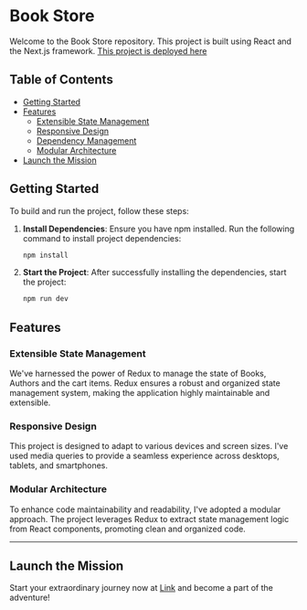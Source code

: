 # Book Store

Welcome to the Book Store repository. This project is built using React and the Next.js framework. [This project is deployed here](https://main--delicate-mermaid-0ea435.netlify.app/)

## Table of Contents

- [Getting Started](#getting-started)
- [Features](#features)
  - [Extensible State Management](#extensible-state-management)
  - [Responsive Design](#responsive-design)
  - [Dependency Management](#dependency-management)
  - [Modular Architecture](#modular-architecture)
- [Launch the Mission](#launch-the-mission)

## Getting Started

To build and run the project, follow these steps:

1. **Install Dependencies**: Ensure you have npm installed. Run the following command to install project dependencies:

   ```bash
   npm install
2. **Start the Project**: After successfully installing the dependencies, start the project:

   ```bash
   npm run dev

## Features

### Extensible State Management
We've harnessed the power of Redux to manage the state of Books, Authors and the cart items. Redux ensures a robust and organized state management system, making the application highly maintainable and extensible.

### Responsive Design
This project is designed to adapt to various devices and screen sizes. I've used media queries to provide a seamless experience across desktops, tablets, and smartphones.

### Modular Architecture
To enhance code maintainability and readability, I've adopted a modular approach. The project leverages Redux to extract state management logic from React components, promoting clean and organized code.

-------

## Launch the Mission

Start your extraordinary journey now at [Link](https://main--delicate-mermaid-0ea435.netlify.app/) and become a part of the adventure!
